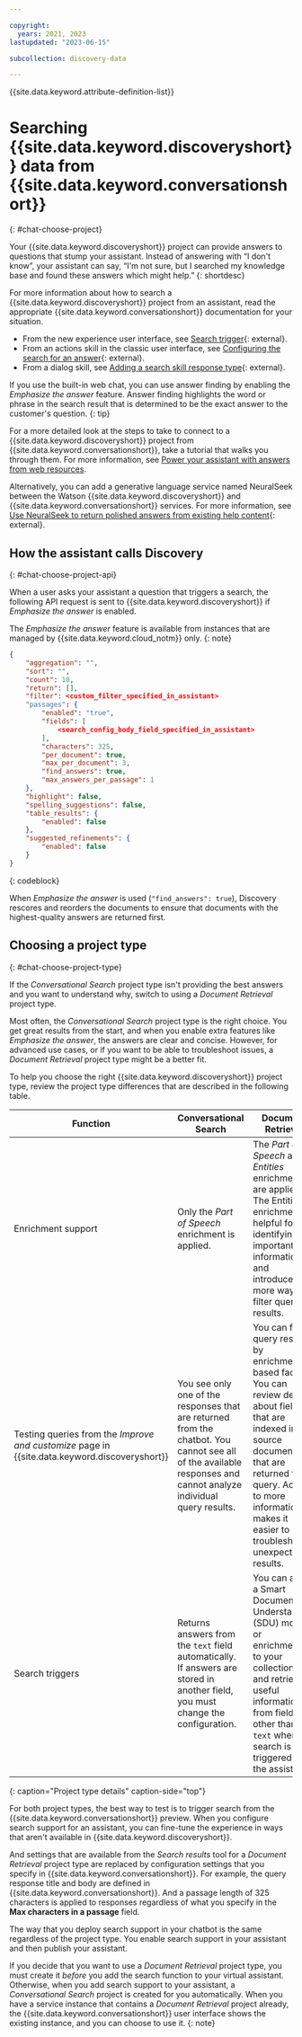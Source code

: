 ```yaml
---

copyright:
  years: 2021, 2023
lastupdated: "2023-06-15"

subcollection: discovery-data

---
```


{{site.data.keyword.attribute-definition-list}}

# Searching {{site.data.keyword.discoveryshort}} data from {{site.data.keyword.conversationshort}}
{: #chat-choose-project}

Your {{site.data.keyword.discoveryshort}} project can provide answers to questions that stump your assistant. Instead of answering with “I don't know”, your assistant can say, “I'm not sure, but I searched my knowledge base and found these answers which might help.” 
{: shortdesc}

For more information about how to search a {{site.data.keyword.discoveryshort}} project from an assistant, read the appropriate {{site.data.keyword.conversationshort}} documentation for your situation.

- From the new experience user interface, see [Search trigger](/docs/watson-assistant?topic=watson-assistant-search-add#search-add-trigger){: external}.
- From an actions skill in the classic user interface, see [Configuring the search for an answer](/docs/assistant?topic=assistant-actions#actions-what-next-search){: external}.
- From a dialog skill, see [Adding a search skill response type](/docs/assistant?topic=assistant-dialog-overview#dialog-overview-add-search-skill){: external}.

If you use the built-in web chat, you can use answer finding by enabling the *Emphasize the answer* feature. Answer finding highlights the word or phrase in the search result that is determined to be the exact answer to the customer's question.
{: tip}

For a more detailed look at the steps to take to connect to a {{site.data.keyword.discoveryshort}} project from {{site.data.keyword.conversationshort}}, take a tutorial that walks you through them. For more information, see [Power your assistant with answers from web resources](/docs/discovery-data?topic=discovery-data-tutorial-assistant-fred).

Alternatively, you can add a generative language service named NeuralSeek between the Watson {{site.data.keyword.discoveryshort}} and {{site.data.keyword.conversationshort}} services. For more information, see [Use NeuralSeek to return polished answers from existing help content](/docs/watson-assistant?topic=watson-assistant-tutorial-neuralseek){: external}.

## How the assistant calls Discovery
{: #chat-choose-project-api}

When a user asks your assistant a question that triggers a search, the following API request is sent to {{site.data.keyword.discoveryshort}} if *Emphasize the answer* is enabled.

The *Emphasize the answer* feature is available from instances that are managed by {{site.data.keyword.cloud_notm}} only.
{: note}

```json
{
    "aggregation": "",
    "sort": "",
    "count": 10,
    "return": [],
    "filter": <custom_filter_specified_in_assistant>
    "passages": {
		"enabled": "true",
      	"fields": [
        	<search_config_body_field_specified_in_assistant>
      	],
      	"characters": 325,
      	"per_document": true,
      	"max_per_document": 3,
        "find_answers": true,
        "max_answers_per_passage": 1
    },
    "highlight": false,
    "spelling_suggestions": false,
    "table_results": {
      	"enabled": false
    },
    "suggested_refinements": {
      	"enabled": false
    }
}
```
{: codeblock}

When *Emphasize the answer* is used (`"find_answers": true`), Discovery rescores and reorders the documents to ensure that documents with the highest-quality answers are returned first.

## Choosing a project type
{: #chat-choose-project-type}

If the *Conversational Search* project type isn't providing the best answers and you want to understand why, switch to using a *Document Retrieval* project type.

Most often, the *Conversational Search* project type is the right choice. You get great results from the start, and when you enable extra features like *Emphasize the answer*, the answers are clear and concise. However, for advanced use cases, or if you want to be able to troubleshoot issues, a *Document Retrieval* project type might be a better fit.

To help you choose the right {{site.data.keyword.discoveryshort}} project type, review the project type differences that are described in the following table.

| Function | Conversational Search | Document Retrieval |
|----------|-----------------------|--------------------|
| Enrichment support | Only the *Part of Speech* enrichment is applied. | The *Part of Speech* and *Entities* enrichments are applied. The Entities enrichment is helpful for identifying important information and introduces more ways to filter query results. |
| Testing queries from the *Improve and customize* page in {{site.data.keyword.discoveryshort}} | You see only one of the responses that are returned from the chatbot. You cannot see all of the available responses and cannot analyze individual query results. | You can filter query results by enrichment-based facets. You can review details about fields that are indexed in the source documents that are returned for a query. Access to more information makes it easier to troubleshoot unexpected results. |
| Search triggers | Returns answers from the `text` field automatically. If answers are stored in another field, you must change the configuration. | You can apply a Smart Document Understanding (SDU) model or enrichments to your collections and retrieve useful information from fields other than `text` when search is triggered from the assistant. |
{: caption="Project type details" caption-side="top"}

For both project types, the best way to test is to trigger search from the {{site.data.keyword.conversationshort}} preview. When you configure search support for an assistant, you can fine-tune the experience in ways that aren't available in {{site.data.keyword.discoveryshort}}. 

And settings that are available from the *Search results* tool for a *Document Retrieval* project type are replaced by configuration settings that you specify in {{site.data.keyword.conversationshort}}. For example, the query response title and body are defined in {{site.data.keyword.conversationshort}}. And a passage length of 325 characters is applied to responses regardless of what you specify in the **Max characters in a passage** field.

The way that you deploy search support in your chatbot is the same regardless of the project type. You enable search support in your assistant and then publish your assistant.

If you decide that you want to use a *Document Retrieval* project type, you must create it *before* you add the search function to your virtual assistant. Otherwise, when you add search support to your assistant, a *Conversational Search* project is created for you automatically. When you have a service instance that contains a *Document Retrieval* project already, the {{site.data.keyword.conversationshort}} user interface shows the existing instance, and you can choose to use it.
{: note}

